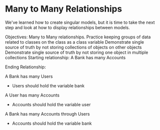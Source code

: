 # Many to Many Relationships
We've learned how to create singular models, but it is time to take the next step and look at how to display relationships between models.

Objectives:
Many to Many relationships.
Practice keeping groups of data related to classes on the class as a class variable
Demonstrate single source of truth by not storing collections of objects on other objects
Demonstrate single source of truth by not storing one object in multiple collections
Starting relationship: A Bank has many Accounts

Ending Relationship:

A Bank has many Users 
  - Users should hold the variable bank

A User has many Accounts
  - Accounts should hold the variable user
  
A Bank has many Accounts through Users
  - Accounts should hold the variable bank


